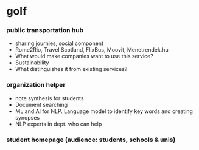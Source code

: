 # golf
### public transportation hub
- sharing journies, social component
- Rome2Rio, Travel Scotland, FlixBus, Moovit, Menetrendek.hu
- What would make companies want to use this service?
- Sustainability
- What distinguishes it from existing services?
### organization helper
- note synthesis for students
- Document searching
- ML and AI for NLP. Language model to identify key words and creating synopses
- NLP experts in dept. who can help
### student homepage (audience: students, schools & unis)
